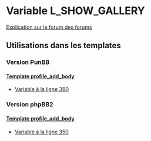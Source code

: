 # Variable L_SHOW_GALLERY
[Explication sur le forum des forums](http://forum.forumactif.com/t294113-listing-des-variables#L_SHOW_GALLERY)
## Utilisations dans les templates
### Version PunBB
#### [Template profile_add_body](punbb/profile_add_body.md)
* [Variable à la ligne 390](../punbb/profile_add_body.tpl#L390)
### Version phpBB2
#### [Template profile_add_body](subsilver/profile_add_body.md)
* [Variable à la ligne 350](../subsilver/profile_add_body.tpl#L350)